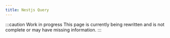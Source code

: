 ```yaml
---
title: Nestjs Query
---
```


:::caution Work in progress
This page is currently being rewritten and is not complete or may have missing information.
:::